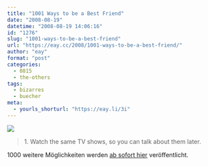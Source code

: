 ```yaml
---
title: "1001 Ways to be a Best Friend"
date: "2008-08-19"
datetime: "2008-08-19 14:06:16"
id: "1276"
slug: "1001-ways-to-be-a-best-friend"
url: "https://eay.cc/2008/1001-ways-to-be-a-best-friend/"
author: "eay"
format: "post"
categories:
  - 0815
  - the-others
tags:
  - bizarres
  - buecher
meta:
  - yourls_shorturl: "https://eay.li/3i"
---
```


![](/uploads/2008/bestfriendbook.jpg)

> 1\. Watch the same TV shows, so you can talk about them later.

1000 weitere Möglichkeiten werden [ab sofort hier](http://1001waystobeabestfriend.tumblr.com/) veröffentlicht.
